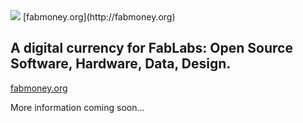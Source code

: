 <img src="https://raw.github.com/OpenP2PDesignOrg/FABMoney/master/doc/header.png">
[fabmoney.org](http://fabmoney.org)

A digital currency for FabLabs: Open Source Software, Hardware, Data, Design.
-----------------------------------------------------------------------------
[fabmoney.org](http://fabmoney.org)

More information coming soon...